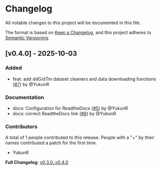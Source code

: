 # Changelog

All notable changes to this project will be documented in this file.

The format is based on [Keep a Changelog](https://keepachangelog.com/en/1.0.0/),
and this project adheres to [Semantic Versioning](https://semver.org/spec/v2.0.0.html).

## [v0.4.0] - 2025-10-03

### Added

- feat: add ddG/dTm dataset cleaners and data downloading functions ([#7](https://github.com/xulab-research/TidyMut/pull/7)) by @YukunR

### Documentation

- docs: Configuration for ReadtheDocs ([#5](https://github.com/xulab-research/TidyMut/pull/5)) by @YukunR
- docs: correct ReadtheDocs link ([#6](https://github.com/xulab-research/TidyMut/pull/6)) by @YukunR

### Contributors

A total of 1 people contributed to this release. People with a "+" by their names contributed a patch for the first time.

- YukunR


**Full Changelog**: [v0.3.0..v0.4.0](https://github.com/xulab-research/TidyMut/compare/v0.3.0..v0.4.0)